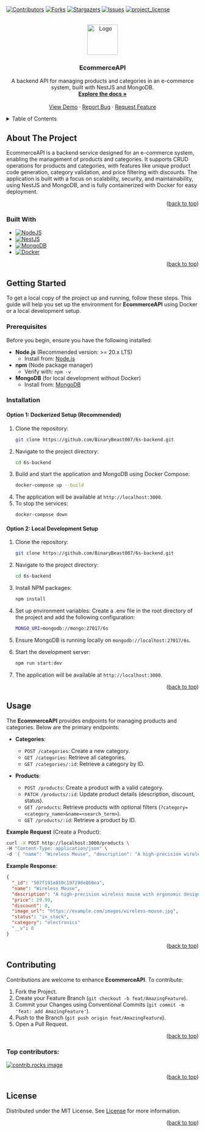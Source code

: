 <a id="readme-top"></a>

<!-- PROJECT SHIELDS -->

[![Contributors][contributors-shield]][contributors-url]
[![Forks][forks-shield]][forks-url]
[![Stargazers][stars-shield]][stars-url]
[![Issues][issues-shield]][issues-url]
[![project_license][license-shield]][license-url]

<!-- PROJECT LOGO -->
<br />
<div align="center">
  <a href="https://github.com/BinaryBeast007/6s-backend">
    <img src="https://img.icons8.com/fluency/96/shopping-cart.png" alt="Logo" width="80" height="80">
  </a>

<h3 align="center">EcommerceAPI</h3>

  <p align="center">
    A backend API for managing products and categories in an e-commerce system, built with NestJS and MongoDB.
    <br />
    <a href="https://github.com/BinaryBeast007/6s-backend"><strong>Explore the docs »</strong></a>
    <br />
    <br />
    <a href="https://github.com/BinaryBeast007/6s-backend">View Demo</a>
    ·
    <a href="https://github.com/BinaryBeast007/6s-backend/issues/new?labels=bug&template=bug-report---.md">Report Bug</a>
    ·
    <a href="https://github.com/BinaryBeast007/6s-backend/issues/new?labels=enhancement&template=feature-request---.md">Request Feature</a>
  </p>
</div>

<!-- TABLE OF CONTENTS -->
<details>
  <summary>Table of Contents</summary>
  <ol>
    <li>
      <a href="#about-the-project">About The Project</a>
      <ul>
        <li><a href="#built-with">Built With</a></li>
      </ul>
    </li>
    <li>
      <a href="#getting-started">Getting Started</a>
      <ul>
        <li><a href="#prerequisites">Prerequisites</a></li>
        <li><a href="#installation">Installation</a></li>
      </ul>
    </li>
    <li><a href="#usage">Usage</a></li>
    <li><a href="#roadmap">Roadmap</a></li>
    <li><a href="#contributing">Contributing</a></li>
    <li><a href="#license">License</a></li>
  </ol>
</details>

<!-- ABOUT THE PROJECT -->

## About The Project

EcommerceAPI is a backend service designed for an e-commerce system, enabling the management of products and categories. It supports CRUD operations for products and categories, with features like unique product code generation, category validation, and price filtering with discounts. The application is built with a focus on scalability, security, and maintainability, using NestJS and MongoDB, and is fully containerized with Docker for easy deployment.

<p align="right">(<a href="#readme-top">back to top</a>)</p>

### Built With

- [![NodeJS][NodeJS]][NodeJS-url]
- [![NestJS][NestJS]][NestJS-url]
- [![MongoDB][MongoDB]][MongoDB-url]
- [![Docker][Docker]][Docker-url]

<p align="right">(<a href="#readme-top">back to top</a>)</p>

<!-- GETTING STARTED -->

## Getting Started

To get a local copy of the project up and running, follow these steps. This guide will help you set up the environment for **EcommerceAPI** using Docker or a local development setup.

### Prerequisites

Before you begin, ensure you have the following installed:

- **Node.js** (Recommended version: >= 20.x LTS)
  - Install from: [Node.js][NodeJS-url]
- **npm** (Node package manager)
  - Verify with: `npm -v`
- **MongoDB** (for local development without Docker)
  - Install from: [MongoDB][MongoDB-url]

### Installation

#### Option 1: Dockerized Setup (Recommended)
1. Clone the repository:
   ```sh
   git clone https://github.com/BinaryBeast007/6s-backend.git
   ```
2. Navigate to the project directory:
   ```sh
   cd 6s-backend
   ```
3. Build and start the application and MongoDB using Docker Compose:
   ```sh
   docker-compose up --build
   ```
4. The application will be available at `http://localhost:3000`.
5. To stop the services:
   ```sh
   docker-compose down
   ```

#### Option 2: Local Development Setup
1. Clone the repository:
   ```sh
   git clone https://github.com/BinaryBeast007/6s-backend.git
   ```
2. Navigate to the project directory:
   ```sh
   cd 6s-backend
   ```
3. Install NPM packages:
   ```sh
   npm install
   ```
4. Set up environment variables: Create a .env file in the root directory of the project and add the following configuration:
   ```sh
   MONGO_URI=mongodb://mongo:27017/6s
   ```
   
6. Ensure MongoDB is running locally on `mongodb://localhost:27017/6s`.

7. Start the development server:
   ```sh
   npm run start:dev
   ```
8. The application will be available at `http://localhost:3000`.

<p align="right">(<a href="#readme-top">back to top</a>)</p>

<!-- USAGE EXAMPLES -->

## Usage

The **EcommerceAPI** provides endpoints for managing products and categories. Below are the primary endpoints:

- **Categories**:
  - `POST /categories`: Create a new category.
  - `GET /categories`: Retrieve all categories.
  - `GET /categories/:id`: Retrieve a category by ID.

- **Products**:
  - `POST /products`: Create a product with a valid category.
  - `PATCH /products/:id`: Update product details (description, discount, status).
  - `GET /products`: Retrieve products with optional filters (`?category=<category_name>&name=<search_term>`).
  - `GET /products/:id`: Retrieve a product by ID.

**Example Request** (Create a Product):
```bash
curl -X POST http://localhost:3000/products \
-H "Content-Type: application/json" \
-d '{ "name": "Wireless Mouse", "description": "A high-precision wireless mouse with ergonomic design.", "price": 29.99, "discount": 0, "image_url": "https://example.com/images/wireless-mouse.jpg", "status": "in_stock", "category": "electronics" }'
```

**Example Response**:
```json
{
  "_id": "507f191e810c19729de860ea",
  "name": "Wireless Mouse",
  "description": "A high-precision wireless mouse with ergonomic design.",
  "price": 29.99,
  "discount": 0,
  "image_url": "https://example.com/images/wireless-mouse.jpg",
  "status": "in_stock",
  "category": "electronics"
  "__v": 0
}
```



<p align="right">(<a href="#readme-top">back to top</a>)</p>

<!-- CONTRIBUTING -->

## Contributing

Contributions are welcome to enhance **EcommerceAPI**. To contribute:

1. Fork the Project.
2. Create your Feature Branch (`git checkout -b feat/AmazingFeature`).
3. Commit your Changes using Conventional Commits (`git commit -m 'feat: add AmazingFeature'`).
4. Push to the Branch (`git push origin feat/AmazingFeature`).
5. Open a Pull Request.

<p align="right">(<a href="#readme-top">back to top</a>)</p>

### Top contributors:

<a href="https://github.com/BinaryBeast007/6s-backend/graphs/contributors">
  <img src="https://contrib.rocks/image?repo=BinaryBeast007/6s-backend" alt="contrib.rocks image" />
</a>

<p align="right">(<a href="#readme-top">back to top</a>)</p>

<!-- LICENSE -->

## License

Distributed under the MIT License. See [License][License-url] for more information.

<p align="right">(<a href="#readme-top">back to top</a>)</p>

<!-- MARKDOWN LINKS & IMAGES -->

[contributors-shield]: https://img.shields.io/github/contributors/BinaryBeast007/6s-backend.svg?style=for-the-badge
[contributors-url]: https://github.com/BinaryBeast007/6s-backend/graphs/contributors
[forks-shield]: https://img.shields.io/github/forks/BinaryBeast007/6s-backend.svg?style=for-the-badge
[forks-url]: https://github.com/BinaryBeast007/6s-backend/network/members
[stars-shield]: https://img.shields.io/github/stars/BinaryBeast007/6s-backend.svg?style=for-the-badge
[stars-url]: https://github.com/BinaryBeast007/6s-backend/stargazers
[issues-shield]: https://img.shields.io/github/issues/BinaryBeast007/6s-backend.svg?style=for-the-badge
[issues-url]: https://github.com/BinaryBeast007/6s-backend/issues
[license-shield]: https://img.shields.io/github/license/BinaryBeast007/6s-backend.svg?style=for-the-badge
[license-url]: https://github.com/BinaryBeast007/6s-backend/blob/main/LICENSE
[NodeJS-url]: https://nodejs.org/
[NodeJS]: https://img.shields.io/badge/node.js-6DA55F?style=for-the-badge&logo=node.js&logoColor=white
[NestJS-url]: https://nestjs.com/
[NestJS]: https://img.shields.io/badge/nestjs-%23E0234E.svg?style=for-the-badge&logo=nestjs&logoColor=white
[MongoDB-url]: https://www.mongodb.com/
[MongoDB]: https://img.shields.io/badge/MongoDB-%234ea94b.svg?style=for-the-badge&logo=mongodb&logoColor=white
[Docker-url]: https://www.docker.com/
[Docker]: https://img.shields.io/badge/docker-%230db7ed.svg?style=for-the-badge&logo=docker&logoColor=white
[License-url]: https://github.com/BinaryBeast007/6s-backend/blob/main/LICENSE